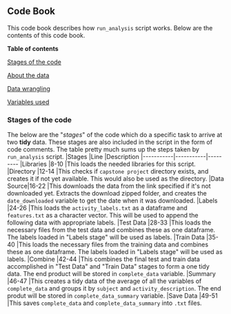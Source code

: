 ## Code Book
This code book describes how `run_analysis` script works. Below are the contents of this code book.

**Table of contents**

[Stages of the code](#stages)

[About the data](#data)

[Data wrangling](#wrangle)

[Variables used](#var)

<a name="stages"></a>
### Stages of the code
The below are the "*stages*" of the code which do a specific task to arrive at two **tidy** data. These stages are also included in the script in the form of code comments. The table pretty much sums up the steps taken by `run_analysis` script.
|Stages     |Line           |Description
|-----------|-----------|---------
|Libraries  |8-10       |This loads the needed libraries for this script.
|Directory  |12-14      |This checks if `capstone project` directory exists, and creates it if not yet available. This would also be used as the directory.
|Data Source|16-22      |This downloads the data from the link specified if it's not downloaded yet. Extracts the download zipped folder, and creates the `date_downloaded` variable to get the date when it was downloaded.
|Labels     |24-26      |This loads the `activity_labels.txt` as a dataframe and `features.txt` as a character vector. This will be used to append the following data with appropriate labels.
|Test Data  |28-33      |This loads the necessary files from the test data and combines these as one dataframe. The labels loaded in "Labels stage" will be used as labels.
|Train Data |35-40      |This loads the necessary files from the training data and combines these as one dataframe. The labels loaded in "Labels stage" will be used as labels.
|Combine    |42-44      |This combines the final test and train data accomplished in "Test Data" and "Train Data" stages to form a one tidy data. The end product will be stored in `complete_data` variable.
|Summary    |46-47      |This creates a tidy data of the average of all the variables of `complete_data` and groups it by `subject` and `activity_description`. The end produt will be stored in `complete_data_summary` variable.
|Save Data  |49-51      |This saves `complete_data` and `complete_data_summary` into `.txt` files.

<a name="data"></a>
<a name="wrangle"></a>
<a name="var"></a>
